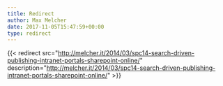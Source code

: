 ```yaml
---
title: Redirect
author: Max Melcher
date: 2017-11-05T15:47:59+00:00
type: redirect
---
```

{{< redirect src="http://melcher.it/2014/03/spc14-search-driven-publishing-intranet-portals-sharepoint-online/" description="http://melcher.it/2014/03/spc14-search-driven-publishing-intranet-portals-sharepoint-online/" >}}
